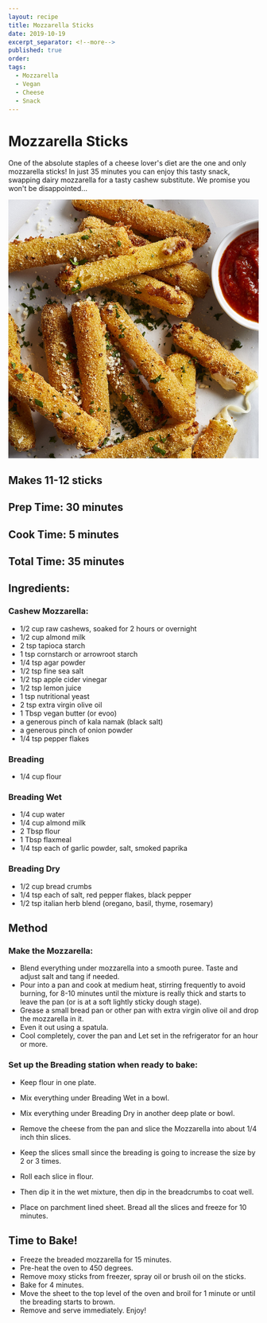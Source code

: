 ```yaml
---
layout: recipe
title: Mozzarella Sticks 
date: 2019-10-19
excerpt_separator: <!--more-->
published: true
order:
tags:
  - Mozzarella
  - Vegan
  - Cheese
  - Snack
---
```


# Mozzarella Sticks
One of the absolute staples of a cheese lover's diet are the one and only mozzarella sticks! In just 35 minutes you can enjoy this tasty snack, swapping dairy mozzarella for a tasty cashew substitute. We promise you won't be disappointed...

<!--more-->

[![Mozzarella Sticks](/_uploads/MozzarellaSticks.jpg)](/_uploads/MozzarellaSticks.jpg)

## Makes 11-12 sticks
## Prep Time: 30 minutes
## Cook Time: 5 minutes
## Total Time: 35 minutes

## Ingredients:

### Cashew Mozzarella:
- 1/2 cup raw cashews, soaked for 2 hours or overnight
- 1/2 cup almond milk
- 2 tsp tapioca starch
- 1 tsp cornstarch or arrowroot starch
- 1/4 tsp agar powder
- 1/2 tsp fine sea salt
- 1/2 tsp apple cider vinegar
- 1/2 tsp lemon juice
- 1 tsp nutritional yeast
- 2 tsp extra virgin olive oil
- 1 Tbsp vegan butter (or evoo)
- a generous pinch of kala namak (black salt)
- a generous pinch of onion powder
- 1/4 tsp pepper flakes

### Breading
- 1/4 cup flour

### Breading Wet
- 1/4 cup water
- 1/4 cup almond milk
- 2 Tbsp flour
- 1 Tbsp flaxmeal
- 1/4 tsp each of garlic powder, salt, smoked paprika

### Breading Dry
- 1/2 cup bread crumbs
- 1/4 tsp each of salt, red pepper flakes, black pepper
- 1/2 tsp italian herb blend (oregano, basil, thyme, rosemary)


## Method
### Make the Mozzarella:
- Blend everything under mozzarella into a smooth puree. Taste and adjust salt and tang if needed.
- Pour into a pan and cook at medium heat, stirring frequently to avoid burning, for 8-10 minutes until the mixture is really thick and starts to leave the pan (or is at a soft lightly sticky dough stage).
- Grease a small bread pan or other pan with extra virgin olive oil and drop the mozzarella in it.
- Even it out using a spatula.
- Cool completely, cover the pan and Let set in the refrigerator for an hour or more.

### Set up the Breading station when ready to bake:
- Keep flour in one plate.
- Mix everything under Breading Wet in a bowl.
- Mix everything under Breading Dry in another deep plate or bowl.

- Remove the cheese from the pan and slice the Mozzarella into about 1/4 inch thin slices.
- Keep the slices small since the breading is going to increase the size by 2 or 3 times.
- Roll each slice in flour.
- Then dip it in the wet mixture, then dip in the breadcrumbs to coat well.
- Place on parchment lined sheet. Bread all the slices and freeze for 10 minutes.

## Time to Bake!
- Freeze the breaded mozzarella for 15 minutes.
- Pre-heat the oven to 450 degrees.
- Remove moxy sticks from freezer, spray oil or brush oil on the sticks.
- Bake for 4 minutes.
- Move the sheet to the top level of the oven and broil for 1 minute or until the breading starts to brown.  
- Remove and serve immediately. Enjoy!

